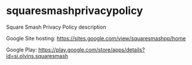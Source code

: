 # squaresmashprivacypolicy
Square Smash Privacy Policy description

Google Site hosting: https://sites.google.com/view/squaresmashpp/home

Google Play: https://play.google.com/store/apps/details?id=si.olvins.squaresmash
